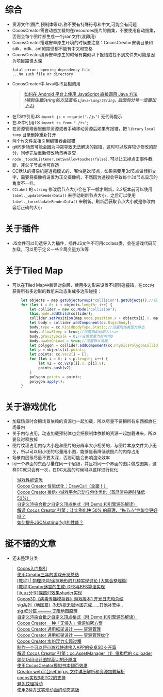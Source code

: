 # 综合
* 资源文件(图片,预制体等)名称不要有特殊符号和中文,可能会有问题  
* CocosCreator需要动态加载的在resources图片的图集，不要使用自动图集，否则会每个图片都生成一个json文件(没卵用)  
* CocosCreator搭建安卓原生环境的时候要注意：CocosCreator安装目录和sdk、ndk、ant的路径都不能有中文和空格  
* CocosCreator编译安卓原生的时候有类似以下报错或找不到文件夹可能是因为项目路径太深  
    ``` 
    fatal error: opening dependency file  
    ...No such file or directory
    ```
* CocosCreator中Java和JS互相调用
    > [如何在 Android 平台上使用 JavaScript 直接调用 Java 方法](https://docs.cocos.com/creator/manual/zh/advanced-topics/java-reflection.html?h=java)  
    > ***(特别注意String的方法签名 `Ljava/lang/String;` 后面的分号一定要加上去)***
* 在TS中引用JS `import js = requrie("./js")` 无代码提示
* 在JS中引用TS `import ts from "./ts";`
* 在资源管理器里删除资源或者手动移动资源后如果有报错，把 `library` `local` `temp` 目录删掉重新打开
* 两个ts文件互相引用编辑器会报错
* git同步场景可能会因为冲突导致无法解决的报错，这时可以放弃较少修改的部分，同步完后重新修改场景再提交
* `node._touchListener.setSwallowTouches(false);`可以让去掉点击事件截断，非父子节点也可穿透
* CC默认的摄像机是透视模式的，哪怕是2d节点，如果需要用3d节点做倾斜文字，需要将摄像机设置为正交摄像机，不然因为透视会导致每个3d节点显示的角度不一样。
* `CCLabel` 的 `string` 修改后节点大小会在下一帧才刷新，2.2版本前可以使用 `label._updateRenderData()` 来手动刷新节点大小，之后可以使用 `label._forceUpdateRenderData()` 来刷新。刷新后获取节点大小就是修改内容后正确的大小

# 关于插件
* JS文件可以勾选导入为插件，插件JS文件不可用ccclass类，会在游戏代码前加载，可以用于定义一些全局变量方法等

# 关于Tiled Map
* 可以在Tiled Map中新建对象层，使用多边形来设置不规则碰撞箱，在ccc内获得所有多边形的数组来动态生成多边形碰撞：
    ``` typescript
        let objects = map.getObjectGroup("collision").getObjects();//获取对象层内所有对象
        for (let i = 0; i < objects.length; i++) {
            let collider = new cc.Node("collision");
            this.node.addChild(collider);
            collider.setPosition(map.node.position.x + objects[i].x, map.node.position.y + objects[i].y);
            let body = collider.addComponent(cc.RigidBody);
            body.type = cc.RigidBodyType.Static;//设置刚体类型为静态
            body.allowSleep = true;//设置自动休眠为true
            body.gravityScale = 0;//设置受重力影响为0
            body.awakeOnLoad = true;//设置默认唤醒
            let polygon = collider.addComponent(cc.PhysicsPolygonCollider);
            let p = objects[i].points;
            let points: cc.Vec2[] = [];
            for (let i = 0; i < p.length; i++) {
                let v2 = cc.v2(p[i].x, p[i].y);
                points.push(v2);
            }
            polygon.points = points;
            polygon.apply();
        }
    ```

# 关于游戏优化
* 加载场景时会把场景依赖的资源也一起加载，所以尽量不要把所有东西都放在场景内
* 关于内存占用，动态加载预制体也会把预制体依赖的资源一起加载进来，所以要及时释放掉
* 图片纹理占用内存大小是和图片的分辨率大小相关的，与图片本身文件大小无关，所以可以用小图的尽量用小图，能够显著降低该图片的内存占用
* 场景内层级尽量不要太深，否则可能会影响渲染效率
* 同一个界面的东西尽量在同一个层级，并且将同一个界面的图片做成图集，这样DC就只会有一次，在DC太高的时候可以这样进行优化
> [游戏性能调优](https://forum.cocos.org/t/topic/95040)  
[Cocos Creator 性能优化：DrawCall（全面！）](https://forum.cocos.org/t/cocos-creator-drawcall/95043)  
[Cocos Creator 微信小游戏平台启动与包体优化（首屏渲染耗时降低 50%）](https://forum.cocos.org/t/cocos-creator-50/94999)  
[自定义渲染合批之自定义顶点格式（附 Demo 和引擎源码解读）](https://forum.cocos.org/t/demo/95087)   
[解读 Cocos Creator 引擎：让实例化快 50% 的原理，“拖节点”性能会更好吗？](https://forum.cocos.org/t/cocos-creator-50/92957)  
[如何提升JSON.stringify()的性能？](https://segmentfault.com/a/1190000019400854)  

# 挺不错的文章
* 还未整理分类
>[Cocos入门指引](https://forum.cocos.org/t/cocos/94728)  
[使用Creator三年的游戏开发总结](https://forum.cocos.org/t/creator/94747)  
[[教程] | 物理挖洞/涂抹地形的几种实现讨论 [大集合整理篇]](https://forum.cocos.org/t/topic/91985)  
[[教程]Creator迷宫的生成: DFS与BFS算法实现](https://forum.cocos.org/t/creator-dfs-bfs/93906)  
[[ituuz分享]探照灯效果shader实现](https://forum.cocos.org/t/ituuz-shader/94180)  
[Cocos3D《病毒传播模拟器》游戏版本1 开发日志和总结](https://forum.cocos.org/t/cocos3d-1/94592)  
[slg系列（地图篇）3d透视无限地图完成……其他补充中..](https://forum.cocos.org/t/slg-3d/95028)  
[slg 细分篇 ——— 无限地图原理](https://forum.cocos.org/t/slg/95269)  
[自定义渲染合批之自定义顶点格式（附 Demo 和引擎源码解读）](https://forum.cocos.org/t/demo/95087)  
[Cocos Creator 一种「无侵入」资源加密方案](https://forum.cocos.org/t/cocos-creator/95492)  
[Cocos Creator 通用框架设计 —— 资源管理](https://forum.cocos.org/t/cocos-creator/84793)  
[Cocos Creator 通用框架设计 —— 资源管理优化](https://forum.cocos.org/t/cocos-creator/93517)  
[Cocos Creator 水的浮力实现过程](https://forum.cocos.org/t/cocos-creator/96116)  
[制作一个可以将小游戏快速接入APP的安卓SDK-开篇](https://forum.cocos.org/t/app-sdk/95810)  
[解读 Cocos Creator 引擎：cc.AssetManager（1）重构后的 cc.loader](https://forum.cocos.org/t/cocos-creator-cc-assetmanager-1-cc-loader/92319)  
[如何巧用设计图提高UI的还原度](https://forum.cocos.org/t/ui/96354)  
[使用CocosCreator模拟书本翻页效果](https://forum.cocos.org/t/cocoscreator/96358)  
[Creator web平台setting.js 文件详细解析和资源加载解析](https://forum.cocos.org/t/creator-web-setting-js/78669)  
[cocos实现对ETC2的支持](https://forum.cocos.org/t/cocos-etc2/49061)  
[避免纹理抖动](https://forum.cocos.org/t/topic/91307/7)  
[使用2种方式实现动画的动态蒙版](https://forum.cocos.org/t/topic/96372)  